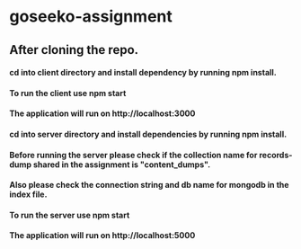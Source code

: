 # goseeko-assignment

## After cloning the repo.

#### cd into client directory and install dependency by running npm install.
#### To run the client use npm start
#### The application will run on http://localhost:3000


#### cd into server directory and install dependencies by running npm install.
#### Before running the server please check if the collection name for records-dump shared in the assignment is "content_dumps".
#### Also please check the connection string and db name for mongodb in the index file.

#### To run the server use npm start
#### The application will run on http://localhost:5000
